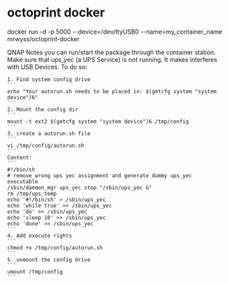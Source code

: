 # octoprint docker

docker run -d -p 5000 --device=/dev/ttyUSB0 --name=my_container_name mrwyss/octoprint-docker



QNAP Notes
you can run/start the package through the container station. Make sure that ups_yec (a UPS Service) is not running. It makes interferes with USB Devices. To do so:

	1. Find system config drive
	``` 
	echo "Your autorun.sh needs to be placed in: $(getcfg system "system device")6"
	```
	2. Mount the config dir
	```
	mount -t ext2 $(getcfg system "system device")6 /tmp/config
	```
	3. create a autorun.sh file
	```
	vi /tmp/config/autorun.sh
	```
	Content: 
	```
	#!/bin/sh
	# remove wrong ups yec assignment and generate dummy ups_yec executable
	/sbin/daemon_mgr ups_yec stop "/sbin/ups_yec &"
	rm /tmp/ups_temp
	echo '#!/bin/sh' > /sbin/ups_yec
	echo 'while true' >> /sbin/ups_yec
	echo 'do' >> /sbin/ups_yec
	echo 'sleep 10' >> /sbin/ups_yec
	echo 'done' >> /sbin/ups_yec
	```
	4. Add execute rights
	``` 
	chmod +x /tmp/config/autorun.sh
	```
	5. unmount the config drive
	``` 
	umount /tmp/config
	```